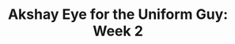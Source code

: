---
layout: post
title: "Akshay Eye for the Uniform Guy: Week 2"
description: "In which ANGRY WAVE and the troops return to the colum..."
permalink: https://www.fromtherumbleseat.com/2019/9/10/20858429/akshay-eye-for-the-uniform-guy-week-2-mcconaughey-georgia-tech-football-virginia-utep-ole-miss-smu
---